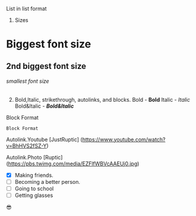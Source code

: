 























List in list format

1. Sizes
# Biggest font size 
## 2nd biggest font size
###### smallest font size
 
2. Bold,Italic, strikethrough, autolinks, and blocks.
Bold - **Bold**
Italic - *Italic*
Bold&Italic - ***Bold&Italic***

Block Format
```
Block Format
```

Autolink.Youtube
[JustRuptic] (https://www.youtube.com/watch?v=BhHVS2fSZ-Y)

Autolink.Photo
[Ruptic] (https://pbs.twimg.com/media/EZFlfWBVcAAEUj0.jpg)

- [x] Making friends.
- [ ] Becoming a better person.
- [ ] Going to school
- [ ] Getting glasses 

😎 
